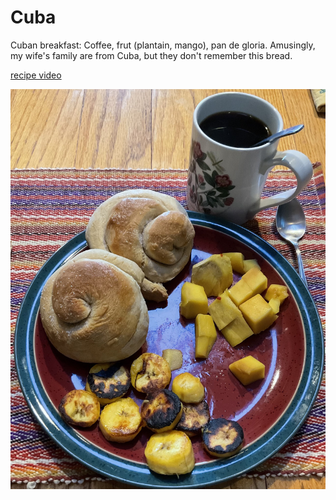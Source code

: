 # Cuba

Cuban breakfast: Coffee, frut (plantain, mango), pan de
gloria. Amusingly, my wife's family are from Cuba, but they don't
remember this bread.

[recipe video](https://youtu.be/clwE4FybSlI)

![breakfast](images/cuba.jpeg)
